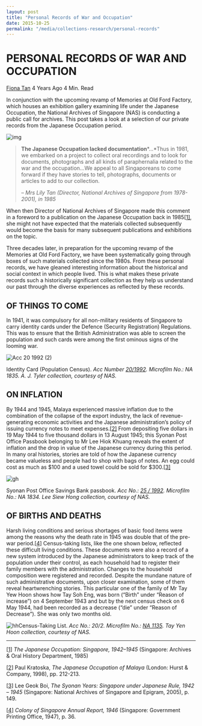 ```yaml
---
layout: post
title: "Personal Records of War and Occupation"
date: 2015-10-25
permalink: "/media/collections-research/personal-records"
---
```


# PERSONAL RECORDS OF WAR AND OCCUPATION

[Fiona Tan](http://www.nas.gov.sg/blogs/offtherecord/author/nlstlp/) 4 Years Ago 4 Min. Read

In conjunction with the upcoming revamp of Memories at Old Ford Factory, which houses an exhibition gallery examining life under the Japanese Occupation, the National Archives of Singapore (NAS) is conducting a public call for archives. This post takes a look at a selection of our private records from the Japanese Occupation period.

![img](http://www.nas.gov.sg/blogs/offtherecord/wp-content/uploads/2016/03/img_56d54773d03cc.gif)

> **The Japanese Occupation lacked documentation***…*Thus in 1981, we embarked on a project to collect oral recordings and to look for documents, photographs and all kinds of paraphernalia related to the war and the occupation…We appeal to all Singaporeans to come forward if they have stories to tell, photographs, documents or articles to add to our collection.
>
> *– Mrs Lily Tan (Director, National Archives of Singapore from 1978-2001), in 1985*

When then Director of National Archives of Singapore made this comment in a foreword to a publication on the Japanese Occupation back in 1985[[1\]](http://www.nas.gov.sg/blogs/offtherecord/personal-records-of-war-and-occupation/#_ftn1), she might not have expected that the materials collected subsequently would become the basis for many subsequent publications and exhibitions on the topic.

Three decades later, in preparation for the upcoming revamp of the Memories at Old Ford Factory, we have been systematically going through boxes of such materials collected since the 1980s. From these personal records, we have gleaned interesting information about the historical and social context in which people lived. This is what makes these private records such a historically significant collection as they help us understand our past through the diverse experiences as reflected by these records.

## **OF THINGS TO COME**

In 1941, it was compulsory for all non-military residents of Singapore to carry identity cards under the Defence (Security Registration) Regulations. This was to ensure that the British Administration was able to screen the population and such cards were among the first ominous signs of the looming war.

![Acc 20 1992 (2)](http://www.nas.gov.sg/blogs/offtherecord/wp-content/uploads/2016/03/Acc-20-1992-2.jpg)  

Identity Card (Population Census). *Acc Number [20/1992](http://www.nas.gov.sg/archivesonline/private_records/record-details/dd2a0830-115b-11e3-83d5-0050568939ad). Microfilm No.: NA 1835. A. J. Tyler collection, courtesy of NAS.*

 

## **ON INFLATION**

By 1944 and 1945, Malaya experienced massive inflation due to the combination of the collapse of the export industry, the lack of revenue-generating economic activities and the Japanese administration’s policy of issuing currency notes to meet expenses.[[2\]](http://www.nas.gov.sg/blogs/offtherecord/personal-records-of-war-and-occupation/#_ftn2) From depositing five dollars in 19 May 1944 to five thousand dollars in 13 August 1945; this Syonan Post Office Passbook belonging to Mr Lee Hiok Khuang reveals the extent of inflation and the drop in value of the Japanese currency during this period. In many oral histories, stories are told of how the Japanese currency became valueless and people had to shop with bags of notes. An egg could cost as much as $100 and a used towel could be sold for $300.[[3\]](http://www.nas.gov.sg/blogs/offtherecord/personal-records-of-war-and-occupation/#_ftn3)

![gh](http://www.nas.gov.sg/blogs/offtherecord/wp-content/uploads/2016/03/Acc-25-1992.jpg) 

Syonan Post Office Savings Bank passbook. *Acc No.: [25 / 1992](http://www.nas.gov.sg/archivesonline/private_records/record-details/dfcb1a6e-115b-11e3-83d5-0050568939ad). Microfilm No.: NA 1834. Lee Siew Hong collection, courtesy of NAS.*



 

## **OF BIRTHS AND DEATHS**

Harsh living conditions and serious shortages of basic food items were among the reasons why the death rate in 1945 was double that of the pre-war period.[[4\]](http://www.nas.gov.sg/blogs/offtherecord/personal-records-of-war-and-occupation/#_ftn4) Census-taking lists, like the one shown below, reflected these difficult living conditions. These documents were also a record of a new system introduced by the Japanese administrators to keep track of the population under their control, as each household had to register their family members with the administration. Changes to the household composition were registered and recorded. Despite the mundane nature of such administrative documents, upon closer examination, some of them reveal heartwrenching stories. This particular one of the family of Mr Tay Yew Hoon shows how Tay Soh Eng, was born (“Birth” under “Reason of increase”) on 4 September 1943 and but by the next census check on 6 May 1944, had been recorded as a decrease (“die” under “Reason of Decrease”). She was only two months old.

![hh](http://www.nas.gov.sg/blogs/offtherecord/wp-content/uploads/2016/03/Acc-20-2.jpg)Census-Taking List. *Acc No.: 20/2. Microfilm No.: [NA 1135](http://www.nas.gov.sg/archivesonline/private_records/record-details/dfb545b6-115b-11e3-83d5-0050568939ad). Tay Yen Hoon collection, courtesy of NAS.*

------

[[1\]](http://www.nas.gov.sg/blogs/offtherecord/personal-records-of-war-and-occupation/#_ftnref1) *The Japanese Occupation: Singapore, 1942–1945* (Singapore: Archives & Oral History Department, 1985)

[[2\]](http://www.nas.gov.sg/blogs/offtherecord/personal-records-of-war-and-occupation/#_ftnref2) Paul Kratoska, *The Japanese Occupation of Malaya* (London: Hurst & Company, 1998), pp. 212-213.

[[3\]](http://www.nas.gov.sg/blogs/offtherecord/personal-records-of-war-and-occupation/#_ftnref3) Lee Geok Boi, *The Syonan Years: Singapore under Japanese Rule, 1942 – 1945* (Singapore: National Archives of Singapore and Epigram, 2005), p. 149.

[[4\]](http://www.nas.gov.sg/blogs/offtherecord/personal-records-of-war-and-occupation/#_ftnref4) *Colony of Singapore Annual Report, 1946* (Singapore: Government Printing Office, 1947), p. 36.